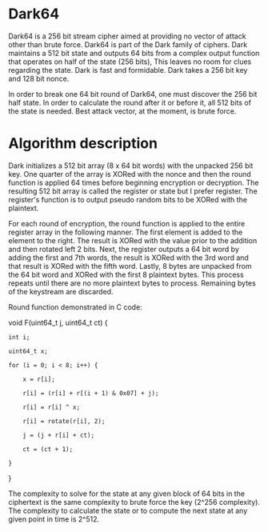 # Dark64

Dark64 is a 256 bit stream cipher aimed at providing no vector of attack other than brute force.  Dark64 is part of the Dark family of ciphers.  Dark maintains a 512 bit state and outputs 64 bits from a complex output function that operates on half of the state (256 bits),  This leaves no room for clues regarding the state.  Dark is fast and formidable.  Dark takes a 256 bit key and 128 bit nonce.

In order to break one 64 bit round of Dark64, one must discover the 256 bit half state.  In order to calculate the round after it or before it, all 512 bits of the state is needed.  Best attack vector, at the moment, is brute force.

# Algorithm description

Dark initializes a 512 bit array (8 x 64 bit words) with the unpacked 256 bit key.  One quarter of the array is XORed with the nonce and then the round function is applied 64 times before beginning encryption or decryption.  The resulting 512 bit array is called the register or state but I prefer register.  The register's function is to output pseudo random bits to be XORed with the plaintext.

For each round of encryption, the round function is applied to the entire register array in the following manner.  The first element is added to the element to the right.  The result is XORed with the value prior to the addition and then rotated left 2 bits.  Next, the register outputs a 64 bit word by adding the first and 7th words, the result is XORed with the 3rd word and that result is XORed with the fifth word.  Lastly, 8 bytes are unpacked from the 64 bit word and XORed with the first 8 plaintext bytes.  This process repeats until there are no more plaintext bytes to process.  Remaining bytes of the keystream are discarded.

Round function demonstrated in C code:

void F(uint64_t j, uint64_t ct) {

    int i;

    uint64_t x;

    for (i = 0; i < 8; i++) {

        x = r[i];

        r[i] = (r[i] + r[(i + 1) & 0x07] + j);

        r[i] = r[i] ^ x;

        r[i] = rotate(r[i], 2);

        j = (j + r[i] + ct);

        ct = (ct + 1);

    }

}

The complexity to solve for the state at any given block of 64 bits in the ciphertext is the same complexity to brute force the key (2^256 complexity).  The complexity to calculate the state or to compute the next state at any given point in time is 2^512.
